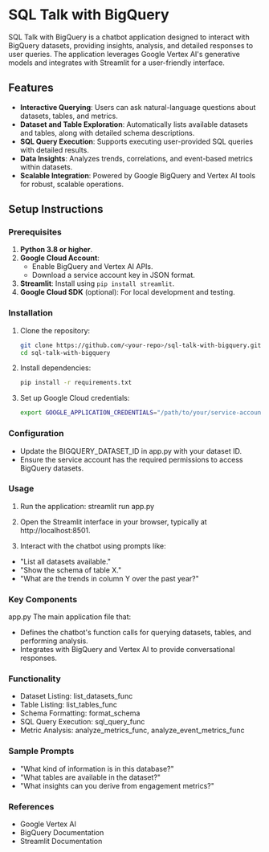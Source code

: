 # SQL Talk with BigQuery

SQL Talk with BigQuery is a chatbot application designed to interact with BigQuery datasets, providing insights, analysis, and detailed responses to user queries. The application leverages Google Vertex AI's generative models and integrates with Streamlit for a user-friendly interface.

## Features

- **Interactive Querying**: Users can ask natural-language questions about datasets, tables, and metrics.
- **Dataset and Table Exploration**: Automatically lists available datasets and tables, along with detailed schema descriptions.
- **SQL Query Execution**: Supports executing user-provided SQL queries with detailed results.
- **Data Insights**: Analyzes trends, correlations, and event-based metrics within datasets.
- **Scalable Integration**: Powered by Google BigQuery and Vertex AI tools for robust, scalable operations.

## Setup Instructions

### Prerequisites
1. **Python 3.8 or higher**.
2. **Google Cloud Account**:
   - Enable BigQuery and Vertex AI APIs.
   - Download a service account key in JSON format.
3. **Streamlit**: Install using `pip install streamlit`.
4. **Google Cloud SDK** (optional): For local development and testing.

### Installation
1. Clone the repository:
   ```bash
   git clone https://github.com/<your-repo>/sql-talk-with-bigquery.git
   cd sql-talk-with-bigquery

2. Install dependencies:
   ```bash
   pip install -r requirements.txt

3. Set up Google Cloud credentials:
   ```bash
   export GOOGLE_APPLICATION_CREDENTIALS="/path/to/your/service-account-key.json"

### Configuration

- Update the BIGQUERY_DATASET_ID in app.py with your dataset ID.
- Ensure the service account has the required permissions to access BigQuery datasets.

### Usage
1. Run the application:
  streamlit run app.py

2. Open the Streamlit interface in your browser, typically at http://localhost:8501.

3. Interact with the chatbot using prompts like:
- "List all datasets available."
- "Show the schema of table X."
- "What are the trends in column Y over the past year?"

### Key Components
app.py
The main application file that:

- Defines the chatbot's function calls for querying datasets, tables, and performing analysis.
- Integrates with BigQuery and Vertex AI to provide conversational responses.

### Functionality
- Dataset Listing: list_datasets_func
- Table Listing: list_tables_func
- Schema Formatting: format_schema
- SQL Query Execution: sql_query_func
- Metric Analysis: analyze_metrics_func, analyze_event_metrics_func

### Sample Prompts
- "What kind of information is in this database?"
- "What tables are available in the dataset?"
- "What insights can you derive from engagement metrics?"

### References
- Google Vertex AI
- BigQuery Documentation
- Streamlit Documentation
